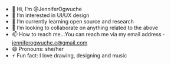 - 👋 Hi, I’m @JenniferOgwuche
- 👀 I’m interested in UI/UX design 
- 🌱 I’m currently learning open source and research 
- 💞️ I’m looking to collaborate on anything related to the above
- 📫 How to reach me...You can reach me via my email address - jenniferogwuche.c@gmail.com 
- 😄 Pronouns: she/her
- ⚡ Fun fact: I love drawing, designing and music 

<!---
JenniferOgwuche/JenniferOgwuche is a ✨ special ✨ repository because its `README.md` (this file) appears on your GitHub profile.
You can click the Preview link to take a look at your changes.
--->
